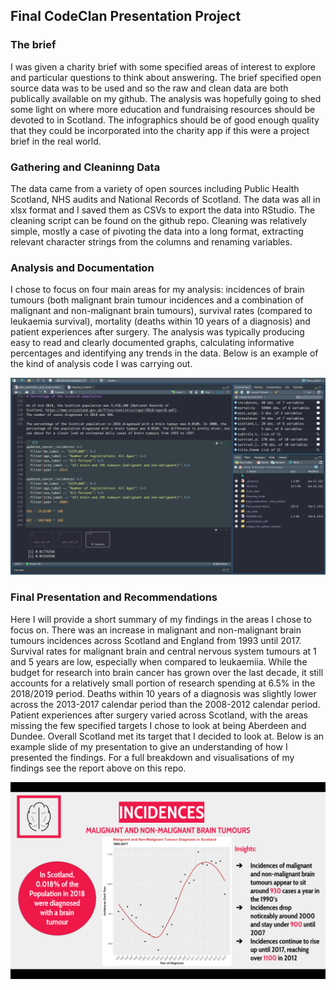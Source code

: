 ## Final CodeClan Presentation Project 


### The brief 

I was given a charity brief with some specified areas of interest to explore and particular questions to think about answering. The brief specified open source data was to be used and so the raw and clean data are both publically available on my github. The analysis was hopefully going to shed some light on where more education and fundraising resources should be devoted to in Scotland. The infographics should be of good enough quality that they could be incorporated into the charity app if this were a project brief in the real world. 

### Gathering and Cleaninng Data  

The data came from a variety of open sources including Public Health Scotland, NHS audits and National Records of Scotland. The data was all in xlsx format and I saved them as CSVs to export the data into RStudio. The cleaning script can be found on the github repo. Cleaning was relatively simple, mostly a case of pivoting the data into a long format, extracting relevant character strings from the columns and renaming variables.  

### Analysis and Documentation 

I chose to focus on four main areas for my analysis: incidences of brain tumours (both malignant brain tumour incidences and a combination of malignant and non-malignant brain tumours), survival rates (compared to leukaemia survival), mortality (deaths within 10 years of a diagnosis) and patient experiences after surgery. The analysis was typically producing easy to read and clearly documented graphs, calculating informative percentages and identifying any trends in the data. Below is an example of the kind of analysis code I was carrying out. 

![alt text](images_for_github_readme/analysis.png) 

### Final Presentation and Recommendations 

Here I will provide a short summary of my findings in the areas I chose to focus on. There was an increase in malignant and non-malignant brain tumours incidences across Scotland and England from 1993 until 2017. Survival rates for malignant brain and central nervous system tumours at 1 and 5 years are low, especially when compared to leukaemiia. While the budget for research into brain cancer has grown over the last decade, it still accounts for a relatively small portion of research spending at 6.5% in the 2018/2019 period. Deaths within 10 years of a diagnosis was slightly lower across the 2013-2017 calendar period than the 2008-2012 calendar period. Patient experiences after surgery varied across Scotland, with the areas missing the few specified targets I chose to look at being Aberdeen and Dundee. Overall Scotland met its target that I decided to look at. Below is an example slide of my presentation to give an understanding of how I presented the findings. For a full breakdown and visualisations of my findings see the report above on this repo. 

![alt text](images_for_github_readme/presentation.png) 
